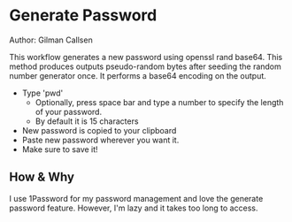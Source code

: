 # Generate Password

Author: Gilman Callsen

This workflow generates a new password using openssl rand base64.
This method produces outputs pseudo-random bytes after seeding the random number
generator once. It performs a base64 encoding on the output.

* Type 'pwd'
  * Optionally, press space bar and type a number to specify the length of your password.
  * By default it is 15 characters
* New password is copied to your clipboard
* Paste new password wherever you want it.
* Make sure to save it!

## How & Why
I use 1Password for my password management and love the generate password
feature. However, I'm lazy and it takes too long to access.
